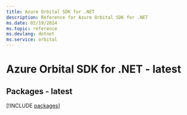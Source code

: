 ```yaml
---
title: Azure Orbital SDK for .NET
description: Reference for Azure Orbital SDK for .NET
ms.date: 02/19/2024
ms.topic: reference
ms.devlang: dotnet
ms.service: orbital
---
```

# Azure Orbital SDK for .NET - latest
## Packages - latest
[!INCLUDE [packages](orbital-index.md)]